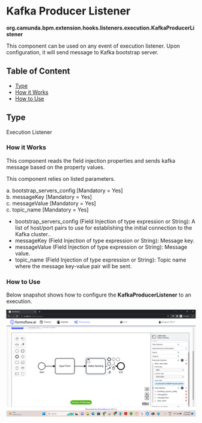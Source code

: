 # Kafka Producer Listener 

**org.camunda.bpm.extension.hooks.listeners.execution.KafkaProducerListener**

This component can be used on any event of execution listener.  Upon configuration, it will send message to Kafka bootstrap server.

## Table of Content
* [Type](#type)
* [How it Works](#how-it-works)
* [How to Use](#how-to-use)

## Type

Execution Listener

### How it Works

This component reads the field injection properties and sends kafka message based on the property values.

This component relies on listed parameters. 

a. bootstrap_servers_config [Mandatory = Yes]  
b. messageKey [Mandatory = Yes]  
c. messageValue [Mandatory = Yes]  
c. topic_name [Mandatory = Yes]  

- bootstrap_servers_config (Field Injection of type expression or String): A list of host/port pairs to use for establishing the initial connection to the Kafka cluster..
- messageKey (Field Injection of type expression or String): Message key.  
- messageValue (Field Injection of type expression or String): Message value.   
- topic_name (Field Injection of type expression or String): Topic name where the message key-value pair will be sent.

### How to Use

Below snapshot shows how to configure the **KafkaProducerListener** to an execution. 

![Kafka Producer Listener - Snapshot](./images/kafkaproducer-snp1.png)

